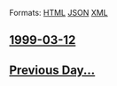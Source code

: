 
Formats: [HTML](1999/03/12/index.html)  [JSON](1999/03/12/index.json)  [XML](1999/03/12/index.xml)  

## [1999-03-12](/news/1999/03/12/index.md)

## [Previous Day...](/news/1999/03/11/index.md)

